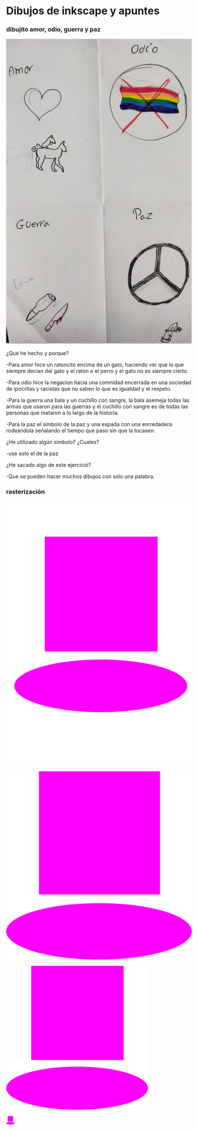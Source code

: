 # Dibujos de inkscape y apuntes

### dibujito amor, odio, guerra y paz

![](https://github.com/Albitah24/Soldadura-y-diseno-UwU/blob/main/Captura%20de%20pantalla%20de%202021-03-24%2010-53-41.png)


¿Qué he hecho y porque? 

-Para amor hice un ratoncito encima de un gato, haciendo ver que lo que siempre decian del gato y el raton o el perro y el gato no es siempre cierto.

-Para odio hice la negacion hacia una comnidad encerrada en una sociedad de ipocritas y racistas que no saben lo que es igualdad y el respeto.

-Para la guerra una bala y un cuchillo con sangre, la bala asemeja todas las armas que usaron para las guerras y el cuchillo con sangre es de todas las personas que mataron a lo largo de la historia.

-Para la paz el simbolo de la paz y una espada con una enrredadera rodeandola señalando el tiempo que paso sin que la tocasen.

¿He utilizado algún símbolo? ¿Cuales?

-use solo el de la paz

¿He sacado algo de este ejercició?

-Que se pueden hacer muchos dibujos con solo una palabra.


### rasterización

![](https://github.com/Albitah24/Soldadura-y-diseno-UwU/blob/main/dibujo.svg)


![](https://github.com/Albitah24/Soldadura-y-diseno-UwU/blob/main/dibujo150.svg.png)


![](https://github.com/Albitah24/Soldadura-y-diseno-UwU/blob/main/dibujo50.svg.png)



![](https://github.com/Albitah24/Soldadura-y-diseno-UwU/blob/main/dibujo.svg.png)


